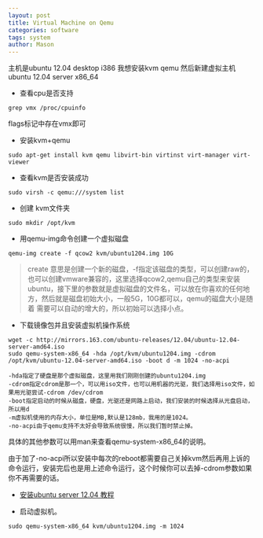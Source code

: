 ```yaml
---
layout: post
title: Virtual Machine on Qemu
categories: software
tags: system
author: Mason
---
```


主机是ubuntu 12.04 desktop i386 我想安装kvm qemu 然后新建虚拟主机ubuntu 12.04 server x86_64

* 查看cpu是否支持

```
grep vmx /proc/cpuinfo
```

flags标记中存在vmx即可

* 安装kvm+qemu

```
sudo apt-get install kvm qemu libvirt-bin virtinst virt-manager virt-viewer
```

* 查看kvm是否安装成功

```
sudo virsh -c qemu:///system list
```

* 创建 kvm文件夹

```
sudo mkdir /opt/kvm
```

* 用qemu-img命令创建一个虚拟磁盘

```
qemu-img create -f qcow2 kvm/ubuntu1204.img 10G
```

> create 意思是创建一个新的磁盘，-f指定该磁盘的类型，可以创建raw的，也可以创建vmware兼容的，这里选择qcow2,qemu自己的类型来安装 ubuntu，接下里的参数就是虚拟磁盘的文件名，可以放在你喜欢的任何地方，然后就是磁盘初始大小，一般5G，10G都可以，qemu的磁盘大小是随着 需要可以自动的增大的，所以初始可以选择小点。

* 下载镜像包并且安装虚拟机操作系统

```
wget -c http://mirrors.163.com/ubuntu-releases/12.04/ubuntu-12.04-server-amd64.iso
sudo qemu-system-x86_64 -hda /opt/kvm/ubuntu1204.img -cdrom /opt/kvm/ubuntu-12.04-server-amd64.iso -boot d -m 1024 -no-acpi
```

```
-hda指定了硬盘是那个虚拟磁盘，这里用我们刚刚创建的ubuntu1204.img
-cdrom指定cdrom是那一个，可以用iso文件，也可以用机器的光驱，我们选择用iso文件，如果用光驱尝试-cdrom /dev/cdrom
-boot指定启动的时候从磁盘，硬盘，光驱还是网路上启动，我们安装的时候选择从光盘启动，所以用d
-m虚拟机使用的内存大小，单位是MB,默认是128mb，我用的是1024。
-no-acpi由于qemu支持不太好会导致系统很慢，所以我们暂时禁止掉。
```

具体的其他参数可以用man来查看qemu-system-x86_64的说明。

由于加了-no-acpi所以安装中每次的reboot都需要自己关掉kvm然后再用上诉的命令运行，安装完后也是用上述命令运行，这个时候你可以去掉-cdrom参数如果你不再需要的话。

* [安装ubuntu server 12.04 教程](http://www.osyunwei.com/archives/3708.html)

* 启动虚拟机。

```
sudo qemu-system-x86_64 kvm/ubuntu1204.img -m 1024
```
